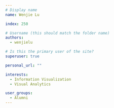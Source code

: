 ```yaml
---
# Display name
name: Wenjie Lu

index: 250

# Username (this should match the folder name)
authors:
  - wenjielu

# Is this the primary user of the site?
superuser: true

personal_url: ""

interests:
  - Information Visualization
  - Visual Analytics

user_groups:
  - Alumni
---
```

